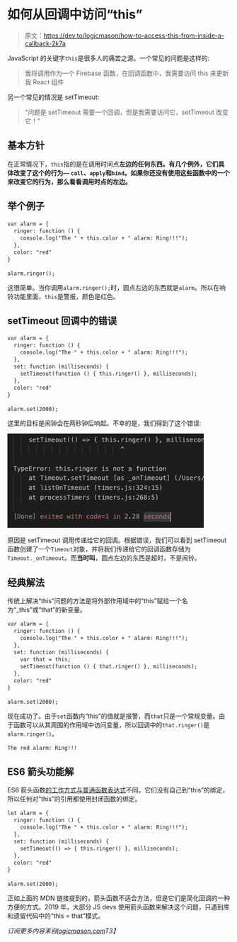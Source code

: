 # 如何从回调中访问“this”

> 原文：<https://dev.to/logicmason/how-to-access-this-from-inside-a-callback-2k7a>

JavaScript 的关键字`this`是很多人的痛苦之源。一个常见的问题是这样的:

> 我将调用作为一个 Firebase 函数，在回调函数中，我需要访问 this 来更新我 React 组件

另一个常见的情况是 setTimeout:

> "问题是 setTimeout 需要一个回调，但是我需要访问它，setTimeout 改变它！"

## 基本方针

在正常情况下，`this`指的是在调用时间点**左边的任何东西。有几个例外，它们具体改变了这个的行为— `call`、`apply`和`bind`。如果你还没有使用这些函数中的一个来改变它的行为，那么看看调用时点的左边。**

## 举个例子

```
var alarm = {
  ringer: function () {
    console.log("The " + this.color + " alarm: Ring!!!");
  },
  color: "red"
}

alarm.ringer(); 
```

这很简单。当你调用`alarm.ringer();`时，圆点左边的东西就是`alarm`。所以在响铃功能里面，`this`是警报，颜色是红色。

## setTimeout 回调中的错误

```
var alarm = {
  ringer: function () {
    console.log("The " + this.color + " alarm: Ring!!!");
  },
  set: function (milliseconds) {
    setTimeout(function () { this.ringer() }, milliseconds);
  },
  color: "red"
}

alarm.set(2000); 
```

这里的目标是闹钟会在两秒钟后响起。不幸的是，我们得到了这个错误:

[![](img/23cde44b2fe5a610dd04152ff99bb0eb.png)](https://res.cloudinary.com/practicaldev/image/fetch/s--J9ndZ83D--/c_limit%2Cf_auto%2Cfl_progressive%2Cq_auto%2Cw_880/https://logicmason.com/wp-content/uploads/2019/04/this-setTimeout.png)

原因是 setTimeout 调用传递给它的回调。根据错误，我们可以看到 setTimeout 函数创建了一个`Timeout`对象，并将我们传递给它的回调函数存储为`Timeout._onTimeout`。而**当时叫**，圆点左边的东西是超时，不是闹铃。

## 经典解法

传统上解决“this”问题的方法是将外部作用域中的“this”赋给一个名为“_this”或“that”的新变量。

```
var alarm = {
  ringer: function () {
    console.log("The " + this.color + " alarm: Ring!!!");
  },
  set: function (milliseconds) {
    var that = this;
    setTimeout(function () { that.ringer() }, milliseconds);
  },
  color: "red"
}

alarm.set(2000); 
```

现在成功了。由于`set`函数内“this”的值就是报警，而`that`只是一个常规变量。由于函数可以从其周围的作用域中访问变量，所以回调中的`that.ringer()`是`alarm.ringer()`。

```
The red alarm: Ring!!! 
```

## ES6 箭头功能解

ES6 箭头函数[的工作方式与普通函数表达式](https://developer.mozilla.org/en-US/docs/Web/JavaScript/Reference/Functions/Arrow_functions)不同。它们没有自己到“this”的绑定，所以任何对“this”的引用都使用封闭函数的绑定。

```
let alarm = {
  ringer: function () {
    console.log("The " + this.color + " alarm: Ring!!!");
  },
  set: function (milliseconds) {
    setTimeout(() => { this.ringer() }, milliseconds);
  },
  color: "red"
}

alarm.set(2000); 
```

正如上面的 MDN 链接提到的，箭头函数不适合方法，但是它们是简化回调的一种方便的方式。2019 年，大部分 JS devs 使用箭头函数来解决这个问题，只遇到库和遗留代码中的“this = that”模式。

*订阅更多内容来自[logicmason.com](http://eepurl.com/diFSaf)T3】*